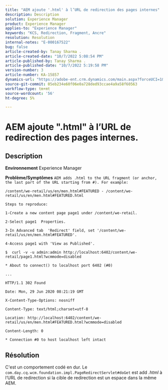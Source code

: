 ```yaml
---
title: "AEM ajoute '.html' à l’URL de redirection des pages internes"
description: Description
solution: Experience Manager
product: Experience Manager
applies-to: "Experience Manager"
keywords: "KCS, Redirection, Fragment, Ancre"
resolution: Resolution
internal-notes: "E-000167522"
bug: false
article-created-by: Tanay Sharma .
article-created-date: "10/7/2022 5:08:54 PM"
article-published-by: Tanay Sharma .
article-published-date: "10/7/2022 5:19:58 PM"
version-number: 3
article-number: KA-15857
dynamics-url: "https://adobe-ent.crm.dynamics.com/main.aspx?forceUCI=1&pagetype=entityrecord&etn=knowledgearticle&id=fcc1d6b3-6246-ed11-bba2-0022480868ff"
source-git-commit: 05eb234e60f06e0a728ded93ccae4a9a58f60563
workflow-type: tm+mt
source-wordcount: '56'
ht-degree: 5%

---
```


# AEM ajoute &quot;.html&quot; à l’URL de redirection des pages internes.

## Description


<b>Environnement</b>
Experience Manager

<b>Problème/Symptômes</b>
`AEM adds .html to the URL fragment (or anchor, the last part of the URL starting from #). For example:`


```
/content/we-retail/us/en/men.html#FEATURED - /content/we-retail/us/en/men.html#FEATURED.html

Steps to reproduce:
```



```
1-Create a new content page page1 under /content/we-retail.
```



```
2-Select page1  Properties.
```



```
3-In Advanced tab  'Redirect' field, set '/content/we-retail/us/en/men.html#FEATURED'.
```



```
4-Access page1 with 'View as Published'.
```



```
$  curl -v -u admin:admin http://localhost:6402/content/we-retail/page1.html?wcmmode=disabled
```



```
* About to connect() to localhost port 6402 (#0)
```



```
...
```



```
HTTP/1.1 302 Found
```



```
Date: Mon, 29 Jun 2020 08:21:19 GMT
```



```
X-Content-Type-Options: nosniff
```



```
Content-Type: text/html;charset=utf-8
```



```
Location: http://localhost:6402/content/we-retail/us/en/men.html#FEATURED.html?wcmmode=disabled
```



```
Content-Length: 0
```



```
* Connection #0 to host localhost left intact
```



## Résolution


C&#39;est un comportement codé en dur. Le `com.day.cq.wcm.foundation.impl.PageRedirectServlet#doGet` est add *.html* à l’URL de redirection si la cible de redirection est un espace dans la même AEM.
